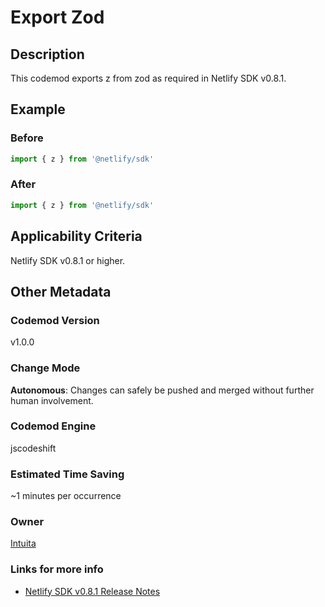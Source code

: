# Export Zod

## Description

This codemod exports z from zod as required in Netlify SDK v0.8.1.

## Example

### Before

```jsx
import { z } from '@netlify/sdk'
```

### After

```jsx
import { z } from '@netlify/sdk'
```

## Applicability Criteria

Netlify SDK v0.8.1 or higher.

## Other Metadata

### Codemod Version

v1.0.0

### Change Mode

**Autonomous**: Changes can safely be pushed and merged without further human involvement.

### **Codemod Engine**

jscodeshift

### Estimated Time Saving

~1 minutes per occurrence

### Owner

[Intuita](https://github.com/intuita-inc)

### Links for more info

-   [Netlify SDK v0.8.1 Release Notes](https://sdk.netlify.com/release-notes/#081)
